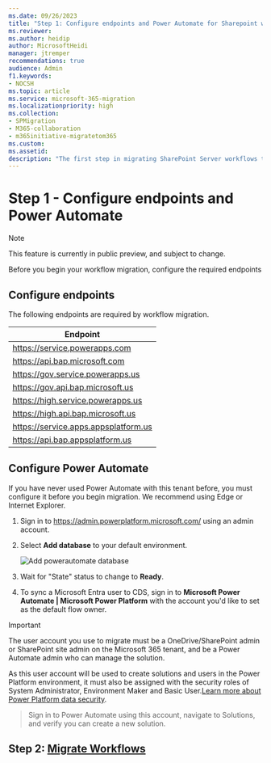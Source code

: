 ```yaml
---
ms.date: 09/26/2023
title: "Step 1: Configure endpoints and Power Automate for Sharepoint workflow migration"
ms.reviewer:
ms.author: heidip
author: MicrosoftHeidi
manager: jtremper
recommendations: true
audience: Admin
f1.keywords:
- NOCSH
ms.topic: article
ms.service: microsoft-365-migration
ms.localizationpriority: high
ms.collection:
- SPMigration
- M365-collaboration
- m365initiative-migratetom365
ms.custom:
ms.assetid:
description: "The first step in migrating SharePoint Server workflows to Microsoft 365."
---
```


# Step 1 - Configure endpoints and Power Automate

> [!NOTE]
> This feature is currently in public preview, and subject to change.

Before you begin your workflow migration, configure the required endpoints

## Configure endpoints

The following endpoints are required by workflow migration.

|Endpoint|
|---|
|<https://service.powerapps.com>|
|<https://api.bap.microsoft.com>|
|<https://gov.service.powerapps.us>|
|<https://gov.api.bap.microsoft.us>|
|<https://high.service.powerapps.us>|
|<https://high.api.bap.microsoft.us>|
|<https://service.apps.appsplatform.us>|
|<https://api.bap.appsplatform.us>|

## Configure Power Automate

If you have never used Power Automate with this tenant before, you must configure it before you begin migration. We recommend using Edge or Internet Explorer.

1. Sign in to https://admin.powerplatform.microsoft.com/ using an admin account.
1. Select **Add database** to your default environment.

   ![Add powerautomate database](media/spmt-add-powerautomate-db.png)
   
3. Wait for "State" status to change to **Ready**.
4. To sync a Microsoft Entra user to CDS, sign in to **Microsoft Power Automate | Microsoft Power Platform** with the account you'd like to set as the default flow owner.

> [!Important]
> The user account you use to migrate must be a OneDrive/SharePoint admin or SharePoint site admin on the Microsoft 365 tenant, and be a Power Automate admin who can manage the solution.
> 
> As this user account will be used to create solutions and users in the Power Platform environment, it must also be assigned with the security roles of System Administrator, Environment Maker and Basic User.[Learn more about Power Platform data security](/power-platform/admin/database-security).
> > Sign in to Power Automate using this account, navigate to Solutions, and verify you can create a new solution.
## Step 2:  [Migrate Workflows](spmt-workflow-step2.md)
